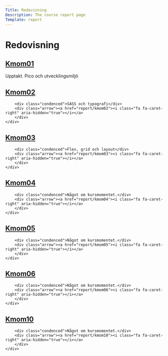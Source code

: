 ```yaml
---
Title: Redovisning
Description: The course report page
Template: report
---
```


# Redovisning

<div class="kmom-box">
    <div class="kmom-header"><a href="report/kmom01"><h2>Kmom01</h2></a></div>
    <div class="kb-content">
        <div class="condenced">Upptakt. Pico och
        utvecklingsmiljö</div>
        <div class="arrow"><a href="report/kmom01"><i class="fa fa-caret-right" aria-hidden="true"></i></a>
        </div>
    </div>
</div>

<div class="kmom-box">
    <div class="kmom-header"><a href="report/kmom02"><h2>Kmom02</h2></a></div>
    <div class="kb-content">

        <div class="condenced">SASS och typografi</div>
        <div class="arrow"><a href="report/kmom02"><i class="fa fa-caret-right" aria-hidden="true"></i></a>
        </div>
    </div>
</div>

<div class="kmom-box">
    <div class="kmom-header"><a href="report/kmom03"><h2>Kmom03</h2></a></div>
    <div class="kb-content">

        <div class="condenced">Flex, grid och layout</div>
        <div class="arrow"><a href="report/kmom03"><i class="fa fa-caret-right" aria-hidden="true"></i></a>
        </div>
    </div>
</div>

<div class="kmom-box">
    <div class="kmom-header"><a href="report/kmom04"><h2>Kmom04</h2></a></div>
    <div class="kb-content">

        <div class="condenced">Något om kursmomentet.</div>
        <div class="arrow"><a href="report/kmom04"><i class="fa fa-caret-right" aria-hidden="true"></i></a>
        </div>
    </div>
</div>

<div class="kmom-box">
    <div class="kmom-header"><a href="report/kmom05"><h2>Kmom05</h2></a></div>
    <div class="kb-content">

        <div class="condenced">Något om kursmomentet.</div>
        <div class="arrow"><a href="report/kmom05"><i class="fa fa-caret-right" aria-hidden="true"></i></a>
        </div>
    </div>
</div>


<div class="kmom-box">
    <div class="kmom-header"><a href="report/kmom06"><h2>Kmom06</h2></a></div>
    <div class="kb-content">

        <div class="condenced">Något om kursmomentet.</div>
        <div class="arrow"><a href="report/kmom06"><i class="fa fa-caret-right" aria-hidden="true"></i></a>
        </div>
    </div>
</div>

<div class="kmom-box project">
    <div class="kmom-header"><a href="report/kmom10"><h2>Kmom10</h2></a></div>
    <div class="kb-content">

        <div class="condenced">Något om kursmomentet.</div>
        <div class="arrow"><a href="report/kmom10"><i class="fa fa-caret-right" aria-hidden="true"></i></a>
        </div>
    </div>
</div>
